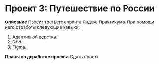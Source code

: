 # Проект 3: Путешествие по России

**Описание** Проект третьего спринта Яндекс Практикума. При помощи него отработы следующие навыки:
1. Адаптивной верстка.
2. Grid.
3. Figma.


**Планы по доработке проекта**
Сдать проект